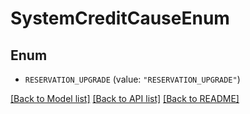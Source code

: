 # SystemCreditCauseEnum

## Enum


* `RESERVATION_UPGRADE` (value: `"RESERVATION_UPGRADE"`)


[[Back to Model list]](../README.md#documentation-for-models) [[Back to API list]](../README.md#documentation-for-api-endpoints) [[Back to README]](../README.md)


